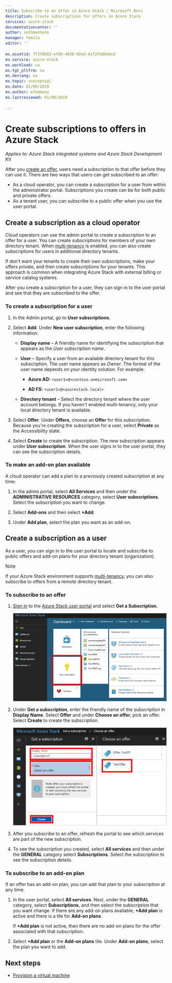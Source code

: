 ```yaml
---
title: Subscribe to an offer in Azure Stack | Microsoft Docs
description: Create subscriptions for offers in Azure Stack
services: azure-stack
documentationcenter: ''
author: sethmanheim
manager: femila
editor: ''

ms.assetid: 7f3f8683-ef09-4838-92ed-41f2fddbbbed
ms.service: azure-stack
ms.workload: na
ms.tgt_pltfrm: na
ms.devlang: na
ms.topic: conceptual
ms.date: 01/09/2019
ms.author: efemmano
ms.lastreviewed: 01/09/2019

---
```

# Create subscriptions to offers in Azure Stack

*Applies to: Azure Stack integrated systems and Azure Stack Development Kit*

After you [create an offer](azure-stack-create-offer.md), users need a subscription to that offer before they can use it. There are two ways that users can get subscribed to an offer:

- As a cloud operator, you can create a subscription for a user from within the administrator portal. Subscriptions you create can be for both public and private offers.
- As a tenant user, you can subscribe to a public offer when you use the user portal.  

## Create a subscription as a cloud operator

Cloud operators can use the admin portal to create a subscription to an offer for a user. You can create subscriptions for members of your own directory tenant. When [multi-tenancy](azure-stack-enable-multitenancy.md) is enabled, you can also create subscriptions for users in additional directory tenants.

If don't want your tenants to create their own subscriptions, make your offers private, and then create subscriptions for your tenants. This approach is common when integrating Azure Stack with external billing or service catalog systems.

After you create a subscription for a user, they can sign in to the user portal and see that they are subscribed to the offer.  

### To create a subscription for a user

1. In the Admin portal, go to **User subscriptions.**
2. Select **Add**. Under **New user subscription**, enter the following information:  

   - **Display name** – A friendly name for identifying the subscription that appears as the *User subscription name*.
   - **User** – Specify a user from an available directory tenant for this subscription. The user name appears as *Owner*.  The format of the user name depends on your identity solution. For example:

     - **Azure AD:** `<user1>@<contoso.onmicrosoft.com>`

     - **AD FS:** `<user1>@<azurestack.local>`

   - **Directory tenant** –  Select the directory tenant where the user account belongs. If you haven't enabled multi-tenancy, only your local directory tenant is available.

3. Select **Offer**. Under **Offers**, choose an **Offer** for this subscription. Because you're creating the subscription for a user, select **Private** as the Accessibility state.

4. Select **Create** to create the subscription. The new subscription appears under **User subscription**. When the user signs in to the user portal, they can see the subscription details.

### To make an add-on plan available

A cloud operator can add a plan to a previously created subscription at any time:

1. In the admin portal, select **All Services** and then under the **ADMINISTRATIVE RESOURCES** category, select **User subscriptions**. Select the subscription you want to change.

2. Select **Add-ons**  and then select **+Add**.  

3. Under **Add plan**, select the plan you want as an add-on.

## Create a subscription as a user

As a user, you can sign in to the user portal to locate and subscribe to public offers and add-on plans for your directory tenant (organization).

>[!NOTE]
>If your Azure Stack environment supports [multi-tenancy](azure-stack-enable-multitenancy.md), you can also subscribe to offers from a remote directory tenant.

### To subscribe to an offer

1. [Sign in](../asdk/asdk-connect.md) to the [Azure Stack user portal](https://portal.local.azurestack.external) and select **Get a Subscription**.

   ![Get a subscription](media/azure-stack-subscribe-plan-provision-vm/image01.png)
  
2. Under **Get a subscription**, enter the friendly name of the subscription in **Display Name**. Select **Offer** and under **Choose an offer**, pick an offer. Select **Create** to create the subscription.

   ![Create an offer](media/azure-stack-subscribe-plan-provision-vm/image02.png)
  
3. After you subscribe to an offer, refresh the portal to see which services are part of the new subscription.

4. To see the subscription you created, select **All services** and then under the **GENERAL** category select **Subscriptions**. Select the subscription to see the subscription details.  

### To subscribe to an add-on plan

If an offer has an add-on plan, you can add that plan to your subscription at any time.  

1. In the user portal, select **All services**. Next, under the **GENERAL** category, select **Subscriptions**, and then select the subscription that you want change. If there are any add-on plans available, **+Add plan** is active and there is a tile for **Add-on plans**. 

   If **+Add plan** is not active, then there are no add-on plans for the offer associated with that subscription.

1. Select **+Add plan** or the **Add-on plans** tile. Under **Add-on plans**, select the plan you want to add.

## Next steps

- [Provision a virtual machine](../user/azure-stack-create-vm-template)
